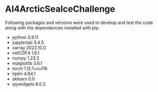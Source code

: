 # AI4ArcticSeaIceChallenge
Following packages and versions were used to develop and test the code along with the dependancies installed with pip:
- python                3.9.11
- jupyterlab            3.4.5
- xarray                2022.10.0
- netCDF4               1.6.1
- numpy                 1.23.2
- matplotlib            3.6.1
- torch                 1.12.1+cu116
- tqdm                  4.64.1
- sklearn               0.0
- ipywidgets            8.0.2

